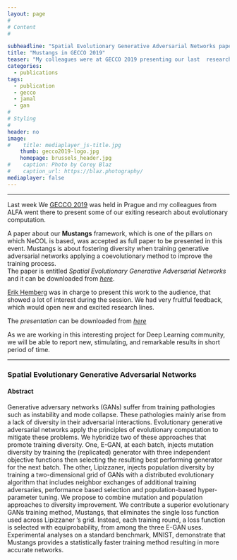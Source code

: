 ```yaml
---
layout: page
#
# Content
#

subheadline: "Spatial Evolutionary Generative Adversarial Networks paper presented in GECCO 2019"
title: "Mustangs in GECCO 2019"
teaser: "My colleagues were at GECCO 2019 presenting our last  research about evolutionary computing, including of course, Mustangs."
categories:
  - publications
tags:
  - publication
  - gecco
  - jamal
  - gan
#
# Styling
#
header: no
image: 
#    title: mediaplayer_js-title.jpg
    thumb: gecco2019-logo.jpg
    homepage: brussels_header.jpg
#    caption: Photo by Corey Blaz
#    caption_url: https://blaz.photography/
mediaplayer: false
---
```







****

Last week We [GECCO 2019](https://gecco-2019.sigevo.org/ "GECCO 2019") was held in Prague and my colleagues from ALFA went there to present some of our exiting research about evolutionary computation. 


A paper about our **Mustangs** framework, which is one of the pillars on which NeCOL is based, was accepted as full paper to be presented in this event.
Mustangs is about fostering diversity when training generative adversarial networks applying a coevolutionary method to improve the training process.   
The paper is entitled *Spatial Evolutionary Generative Adversarial Networks* and it can be downloaded from [*here*](http://alfagroup.csail.mit.edu/sites/default/files/documents/2019Spatial_Evolutionary_Generative_Adversarial_Networks.pdf "FULL PAPER").  

[Erik Hemberg](https://alfagroup.csail.mit.edu/erik "Erik") was in charge to present this work to the audience, that showed a lot of interest during the session.  We had very fruitful feedback, which would open new and excited research lines.

The *presentation* can be downloaded from [*here*](https://jamaltoutouh.github.io/downloads/GECCO-2019-Mustangs.pdf)

As we are working in this interesting project for Deep Learning community, we will be able to report new, stimulating, and remarkable results in short period of time.


---

### Spatial Evolutionary Generative Adversarial Networks
#### Abstract
Generative adversary networks (GANs) suffer from training pathologies such as instability and mode collapse. These pathologies mainly arise from a lack of diversity in their adversarial interactions. Evolutionary generative adversarial networks apply the principles of evolutionary computation to mitigate these problems. We hybridize two of these approaches that promote training diversity. One, E-GAN, at each batch, injects mutation diversity by training the (replicated) generator with three independent objective functions then selecting the resulting best performing generator for the next batch. The other, Lipizzaner, injects population diversity by training a two-dimensional grid of GANs with a distributed evolutionary algorithm that includes neighbor exchanges of additional training adversaries, performance based selection and population-based hyper-parameter tuning. We propose to combine mutation and population approaches to diversity improvement. We contribute a superior evolutionary GANs training method, Mustangs, that eliminates the single loss function used across Lipizzaner ’s grid. Instead, each training round, a loss function is selected with equiprobability, from among the three E-GAN uses. Experimental analyses on a standard benchmark, MNIST, demonstrate that Mustangs provides a statistically faster training method resulting in more accurate networks.




 
